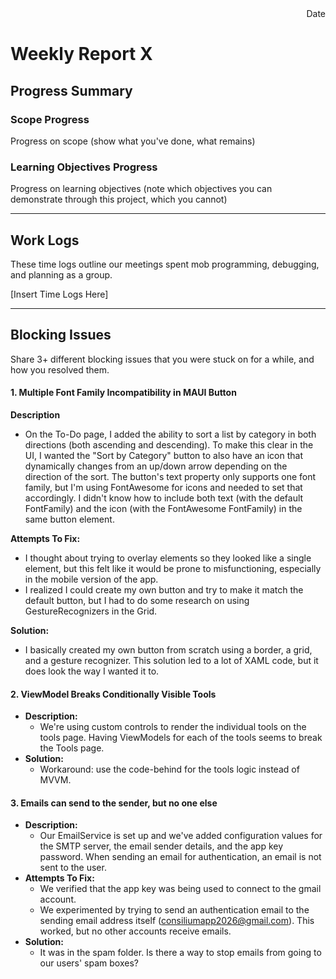 <div style="text-align: right"> Date </div>

# Weekly Report X

## Progress Summary
### Scope Progress
Progress on scope (show what you've done, what remains)

### Learning Objectives Progress
Progress on learning objectives (note which objectives you can demonstrate through this project, which you cannot)

---

## Work Logs
These time logs outline our meetings spent mob programming, debugging, and planning as a group.

[Insert Time Logs Here]

---
## Blocking Issues
Share 3+ different blocking issues that you were stuck on for a while, and how you resolved them.

#### 1. Multiple Font Family Incompatibility in MAUI Button
**Description** 
  - On the To-Do page, I added the ability to sort a list by category in both directions (both ascending and descending). To make this clear in the UI, I wanted the "Sort by Category" button to also have an icon that dynamically changes from an up/down arrow depending on the direction of the sort. The button's text property only supports one font family, but I'm using FontAwesome for icons and needed to set that accordingly. I didn't know how to include both text (with the default FontFamily) and the icon (with the FontAwesome FontFamily) in the same button element.

**Attempts To Fix:**
  - I thought about trying to overlay elements so they looked like a single element, but this felt like it would be prone to misfunctioning, especially in the mobile version of the app.
  - I realized I could create my own button and try to make it match the default button, but I had to do some research on using GestureRecognizers in the Grid.
 
**Solution:**
  - I basically created my own button from scratch using a border, a grid, and a gesture recognizer. This solution led to a lot of XAML code, but it does look the way I wanted it to.

#### 2. ViewModel Breaks Conditionally Visible Tools
* **Description:** 
  - We're using custom controls to render the individual tools on the tools page. Having ViewModels for each of the tools seems to break the Tools page.
* **Solution:**
  - Workaround: use the code-behind for the tools logic instead of MVVM.

#### 3. Emails can send to the sender, but no one else
* **Description:** 
  - Our EmailService is set up and we've added configuration values for the SMTP server, the email sender details, and the app key password. When sending an email for authentication, an email is not sent to the user.
* **Attempts To Fix:**
  - We verified that the app key was being used to connect to the gmail account.
  - We experimented by trying to send an authentication email to the sending email address itself (consiliumapp2026@gmail.com). This worked, but no other accounts receive emails. 
* **Solution:**
  - It was in the spam folder. Is there a way to stop emails from going to our users' spam boxes?